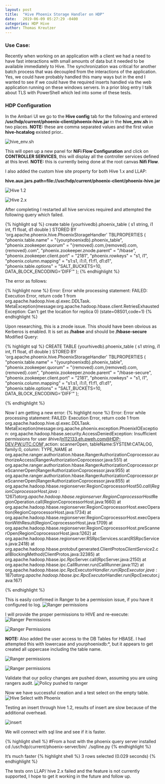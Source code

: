 ```yaml
---
layout: post
title:  "Hive Phoenix Storage Handler on HDP"
date:   2019-06-09 05:27:29 -0400
categories: HDP Hive
author: Thomas Kreutzer
---
```

### Use Case:

Recently when working on an application with a client we had a need to have fast interactions with small amounts of data but it needed to be available immediately to Hive. The synchronization was critical for another batch process that was decoupled from the interactions of the application. Yes, we could have probably handled this many ways but in the end I wanted to see if we could have the required inserts handled via the web application running on these windows servers. In a prior blog entry I talk about TLS with PowerShell which led into some of these tests. 

### HDP Configuration

In the Ambari UI we go to the **Hive config** tab for the following and entered **/usr/hdp/current/phoenix-client/phoenix-hive.jar** in the **hive_env.sh** in two places. **NOTE:** these are comma separated values and the first value **hive-hcatalog** existed prior.. 

![hive_env.sh](https://i.imgur.com/SLkCzDA.png)


This will open up a new panel for **NiFi Flow Configuration** and click on **CONTROLLER SERVICES**, this will display all the controller services defined at this level. **NOTE:** this is currently being done at the root canvas **Nifi Flow**. 

I also added the custom hive site property for both Hive 1.x and LLAP:

**hive.aux.jars.path=file://usr/hdp/current/phoenix-client/phoenix-hive.jar**

![Hive 1.2](https://i.imgur.com/q1feDJa.png)

![Hive 2.x](https://i.imgur.com/DMJOplz.png)

After completing I restarted all hive services required and attempted the following query which failed. 


{% highlight sql %}
create table {yourhivedb}.phoenix_table (
  s1 string,
  i1 int,
  f1 float,
  d1 double
)
STORED BY 'org.apache.phoenix.hive.PhoenixStorageHandler'
TBLPROPERTIES (
  "phoenix.table.name" = "{yourphoenixdb}.phoenix_table",
  "phoenix.zookeeper.quorum" = "{removed}.com,{removed}.com,{removed}.com",
  "phoenix.zookeeper.znode.parent" = "/hbase",
  "phoenix.zookeeper.client.port" = "2181",
  "phoenix.rowkeys" = "s1, i1",
  "phoenix.column.mapping" = "s1:s1, i1:i1, f1:f1, d1:d1",
  "phoenix.table.options" = "SALT_BUCKETS=10, DATA_BLOCK_ENCODING='DIFF'"
);
{% endhighlight %}

The error as follows:

{% highlight none %}
Error: Error while processing statement: 
FAILED: Execution Error, return code 1 from org.apache.hadoop.hive.ql.exec.DDLTask. MetaException(message:org.apache.hadoop.hbase.client.RetriesExhaustedException: Can't get the location for replica 0)
(state=08S01,code=1)
{% endhighlight %}

Upon researching, this is a znode issue. This should have been obvious as Kerberos is enabled. It is set as **/habse** and should be **/hbase-secure** 
Modified Query:

{% highlight sql %}
CREATE TABLE {yourhivedb}.phoenix_table (
  s1 string,
  i1 int,
  f1 float,
  d1 double
)
STORED BY 'org.apache.phoenix.hive.PhoenixStorageHandler'
TBLPROPERTIES (
  "phoenix.table.name" = "{yourphoenixdb}.phoenix_table",
  "phoenix.zookeeper.quorum" = "{removed}.com,{removed}.com,{removed}.com",
  "phoenix.zookeeper.znode.parent" = "/hbase-secure",
  "phoenix.zookeeper.client.port" = "2181",
  "phoenix.rowkeys" = "s1, i1",
  "phoenix.column.mapping" = "s1:s1, i1:i1, f1:f1, d1:d1",
  "phoenix.table.options" = "SALT_BUCKETS=10, DATA_BLOCK_ENCODING='DIFF'"
);

{% endhighlight %}

Now I am getting a new error:
{% highlight none %}
Error: Error while processing statement: FAILED: Execution Error, return code 1 from org.apache.hadoop.hive.ql.exec.DDLTask. MetaException(message:org.apache.phoenix.exception.PhoenixIOException: org.apache.hadoop.hbase.security.AccessDeniedException: Insufficient permissions for user âhive/ln112133.eh.pweh.com@HDP-DEV.PW.UTC.COM',action: scannerOpen, tableName:SYSTEM:CATALOG, family:0, column: TYPE_NAME
        at org.apache.ranger.authorization.hbase.RangerAuthorizationCoprocessor.authorizeAccess(RangerAuthorizationCoprocessor.java:551)
        at org.apache.ranger.authorization.hbase.RangerAuthorizationCoprocessor.preScannerOpen(RangerAuthorizationCoprocessor.java:955)
        at org.apache.ranger.authorization.hbase.RangerAuthorizationCoprocessor.preScannerOpen(RangerAuthorizationCoprocessor.java:855)
        at org.apache.hadoop.hbase.regionserver.RegionCoprocessorHost$50.call(RegionCoprocessorHost.java:1267)
        at org.apache.hadoop.hbase.regionserver.RegionCoprocessorHost$RegionOperation.call(RegionCoprocessorHost.java:1660)
        at org.apache.hadoop.hbase.regionserver.RegionCoprocessorHost.execOperation(RegionCoprocessorHost.java:1734)
        at org.apache.hadoop.hbase.regionserver.RegionCoprocessorHost.execOperationWithResult(RegionCoprocessorHost.java:1709)
        at org.apache.hadoop.hbase.regionserver.RegionCoprocessorHost.preScannerOpen(RegionCoprocessorHost.java:1262)
        at org.apache.hadoop.hbase.regionserver.RSRpcServices.scan(RSRpcServices.java:2418)
        at org.apache.hadoop.hbase.protobuf.generated.ClientProtos$ClientService$2.callBlockingMethod(ClientProtos.java:32385)
        at org.apache.hadoop.hbase.ipc.RpcServer.call(RpcServer.java:2150)
        at org.apache.hadoop.hbase.ipc.CallRunner.run(CallRunner.java:112)
        at org.apache.hadoop.hbase.ipc.RpcExecutor$Handler.run(RpcExecutor.java:187)
        at org.apache.hadoop.hbase.ipc.RpcExecutor$Handler.run(RpcExecutor.java:167)

{% endhighlight %}


This is easily confirmed in Ranger to be a permission issue, if you have it configured to log. 
![Ranger permissions](https://i.imgur.com/8cQARc7.png)

I will provide the proper permissions to HIVE and re-execute:
![Ranger Permissions](https://i.imgur.com/op2UyaT.png)

![Ranger Permissions](https://i.imgur.com/UxRKmHG.png)

**NOTE:** Also added the user access to the DB Tables for HBASE. I had attempted this with lowercase and yourphoenixdb:*, but it appears to get created all uppercase including the table name. 

![Ranger permissions](https://i.imgur.com/vcyPucX.png)

![Ranger permissions](https://i.imgur.com/30zd86t.png)

Validate that our policy changes are pushed down, assuming you are using rangers audit.
![Policy pushed to ranger](https://i.imgur.com/vj3wNIJ.png)

Now we have successful creation and a test select on the empty table. 
![Hive Select with Phoenix](https://i.imgur.com/T1frsNM.png)

Testing an insert through hive 1.2, results of insert are slow because of the additional overhead. 

![insert](https://i.imgur.com/pJBhX5l.png)

We will connect with sql line and see if it is faster. 

{% highlight shell %}
#From a host with the phoenix query server installed
cd /usr/hdp/current/phoenix-server/bin/
./sqlline.py
{% endhighlight %}


It’s much faster
{% highlight shell %}
3 rows selected (0.029 seconds)
{% endhighlight %}

The tests onn LLAP/ hive 2.x failed and the feature is not currently supported, I hope to get it working in the future and follow up.
